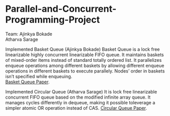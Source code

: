 # Parallel-and-Concurrent-Programming-Project
Team:
Ajinkya Bokade  
Atharva Sarage

Implemented Basket Queue (Ajinkya Bokade)
Basket Queue is a lock free linearizable highly concurrent linearizable FIFO queue. It maintains baskets
of mixed-order items instead of standard totally ordered list. It parallelizes enqueue operations among
different baskets by allowing different enqueue operations in different baskets to execute parallely. Nodes’
order in baskets isn’t specified while enqueuing.  
[Basket Queue Paper](https://people.csail.mit.edu/shanir/publications/Baskets%20Queue.pdf).  
  

Implemented Circular Queue (Atharva Sarage)
It is lock free linearizable concurrent FIFO queue based on the modified infinite array queue.
It manages cycles differently in dequeue, making it possible toleverage a simpler atomic OR operation instead of CAS.
[Circular Queue Paper](https://drops.dagstuhl.de/opus/volltexte/2019/11335/pdf/LIPIcs-DISC-2019-28.pdf).
